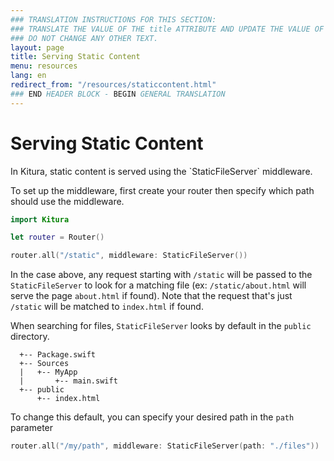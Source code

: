 ```yaml
---
### TRANSLATION INSTRUCTIONS FOR THIS SECTION:
### TRANSLATE THE VALUE OF THE title ATTRIBUTE AND UPDATE THE VALUE OF THE lang ATTRIBUTE.
### DO NOT CHANGE ANY OTHER TEXT.
layout: page
title: Serving Static Content
menu: resources
lang: en
redirect_from: "/resources/staticcontent.html"
### END HEADER BLOCK - BEGIN GENERAL TRANSLATION
---
```


<div class="titleBlock">
	<h1>Serving Static Content</h1>
    <p>In Kitura, static content is served using the `StaticFileServer` middleware.</p>
</div>

To set up the middleware, first create your router then specify which path should use the middleware.

```swift
import Kitura

let router = Router()

router.all("/static", middleware: StaticFileServer())
```
In the case above, any request starting with `/static` will be passed to the `StaticFileServer` to look for a matching file (ex: `/static/about.html` will serve the page `about.html` if found).
Note that the request that's just `/static` will be matched to `index.html` if found.

When searching for files, `StaticFileServer` looks by default in the `public` directory.

```
  +-- Package.swift
  +-- Sources
  |   +-- MyApp
  |       +-- main.swift
  +-- public
      +-- index.html
```

To change this default, you can specify your desired path in the `path` parameter
```swift
router.all("/my/path", middleware: StaticFileServer(path: "./files"))
